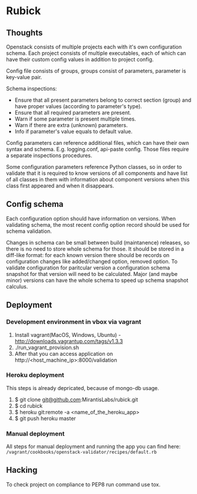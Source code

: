 Rubick
==========================

Thoughts
--------

Openstack consists of multiple projects each with it's own configuration schema.
Each project consists of multiple executables, each of which can have their custom config values in addition to project config.

Config file consists of groups, groups consist of parameters, parameter is key-value pair.

Schema inspections:
* Ensure that all present parameters belong to correct section (group) and have proper values (according to parameter's type).
* Ensure that all required parameters are present.
* Warn if some parameter is present multiple times.
* Warn if there are extra (unknown) parameters.
* Info if parameter's value equals to default value.

Config parameters can reference additional files, which can have their own syntax and schema. E.g. logging.conf, api-paste config. Those files require a separate inspections procedures.

Some configuration parameters reference Python classes, so in order to validate that it is required to know versions of all components and have list of all classes in them with information about component versions when this class first appeared and when it disappears.

Config schema
-------------
Each configuration option should have information on versions. When validating schema, the most recent config option record should be used for schema validation.

Changes in schema can be small between build (maintanence) releases, so there is no need to store whole schema for those. It should be stored in a diff-like format: for each known version there should be records on configuration changes like added/changed option, removed option. To validate configuration for paritcular version a configuration schema snapshot for that version will need to be calculated. Major (and maybe minor) versions can have the whole schema to speed up schema snapshot calculus.

Deployment
-------------

### Development environment in vbox via vagrant
1. Install vagrant(MacOS, Windows, Ubuntu) - http://downloads.vagrantup.com/tags/v1.3.3
2. ./run_vagrant_provision.sh
3. After that you can access application on http://<host_machine_ip>:8000/validation

### Heroku deployment
This steps is already depricated, because of mongo-db usage.
1. $ git clone git@github.com:MirantisLabs/rubick.git
2. $ cd rubick
3. $ heroku git:remote -a <name_of_the_heroku_app>
4. $ git push heroku master
 
### Manual deployment 
All steps for manual deployment and running the app you can find here: ```/vagrant/cookbooks/openstack-validator/recipes/default.rb```

Hacking
-------

To check project on compliance to PEP8 run command use tox.

